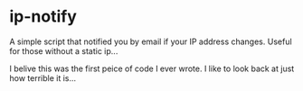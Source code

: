 # ip-notify
A simple script that notified you by email if your IP address changes. Useful for those without a static ip...

I belive this was the first peice of code I ever wrote. I like to look back at just how terrible it is...
